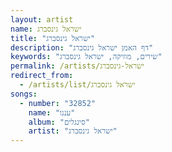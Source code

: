 ```yaml
---
layout: artist
name: ישראל גינסברג
title: "ישראל גינסברג"
description: "דף האמן ישראל גינסברג"
keywords: "שירים, מוזיקה, ישראל גינסברג"
permalink: /artists/ישראל-גינסברג
redirect_from:
  - /artists/list/ישראל גינסברג
songs:
  - number: "32852"
    name: "עננו"
    album: "סינגלים"
    artist: "ישראל גינסברג"
---
```

